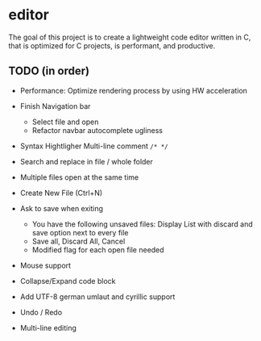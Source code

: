 # editor

The goal of this project is to create a lightweight code editor written in C,
that is optimized for C projects, is performant, and productive.

## TODO (in order)

- Performance: Optimize rendering process by using HW acceleration

- Finish Navigation bar
	- Select file and open
	- Refactor navbar autocomplete ugliness

- Syntax Hightligher Multi-line comment `/* */`

- Search and replace in file / whole folder
- Multiple files open at the same time
- Create New File (Ctrl+N)
- Ask to save when exiting
	- You have the following unsaved files: Display List with
		discard and save option next to every file
	- Save all, Discard All, Cancel
	- Modified flag for each open file needed

- Mouse support
- Collapse/Expand code block
- Add UTF-8 german umlaut and cyrillic support
- Undo / Redo
- Multi-line editing
